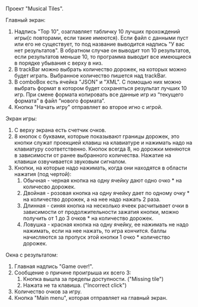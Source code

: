 Проект "Musical Tiles".

Главный экран:

1. Надпись "Top 10", озаглавляет табличку 10 лучших прохождений игры(с повторами, если такие имеются). Если файл с данными пуст или его не
существует, то под название выводится надпись "У вас нет результатов". В обратном случае он выводит топ 10 результатов, если результатов
меньше 10, то программа выводит все имеющиеся в порядке убывания с верху в низ.
2. В trackBar можно выбрать количество дорожек, на которых можно будет играть. Выбранное количество
пишется над trackBar.
3. В comboBox есть ячейка "JSON" и "XML". С помощью них можно выбрать формат в котором будет сохраняться результат лучших 10 игр. При
смене формата копировать все данные игр из “текущего формата” в файл “нового формата”.
4. Кнопка "Начать игру" отправляет во второе игно с игрой.

Экран игры:

1. С верху экрана есть счетчик очков.
2. 8 кнопок с буквами, которые показывают границы дорожек, это кнопки служат проекцией клавиш на клавиатуре и нажимать надо на клавиатуру соответственно. Кнопок всегда 8, но дорожки меняются в зависимости от ранее выбранного количества.
Нажатие на клавиши озвучивается звуковым сигналом.
4. Кнопки, на которые надо нажимать, когда они находятся в области нажатия (под чертой):
   1. Обычная - черная кнопка на одну ячейку дают одно очко * на количесво дорожек.
   2. Двойная - розовая кнопка на одну ячейку дает по одному очку * на количество дорожек, а на нее надо нажать 2 раза.
   3. Длинная - синяя кнопка на несколько ячеек расчитывает очки в зависимости от продолжительности зажатия кнопки, можно получить от 1 до 3 очков * на количество дорожек.
   4. Ловушка - красная кнопка на одну ячейку, ее нажимать не надо нажимать, если на нее нажать, то игра кончится. баллы начисляются за пропуск этой кнопки 1 очко * количество дорожек.

Окна с результатом:

1. Главная надпись "Game over!".
2. Сообщение о причине проигрыша их всего 3:
   1. Кнопка вышла за пределы доступности. ("Missing tile")
   2. Нажата не та клавиша. ("Incorrect click")
3. Количество очков за игру.
4. Кнопка "Main menu", которая отправляет на главный экран.
